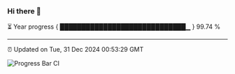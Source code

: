 ### Hi there 👋

⏳ Year progress { █████████████████████████████▁ } 99.74 %

---

⏰ Updated on Tue, 31 Dec 2024 00:53:29 GMT

![Progress Bar CI](https://github.com/code-lakshay/GitHub-Actions-Demo/workflows/Progress%20Bar%20CI/badge.svg)
